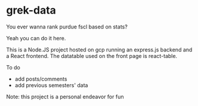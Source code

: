 # grek-data

You ever wanna rank purdue fscl based on stats?

Yeah you can do it here.

This is a Node.JS project hosted on gcp running an express.js backend and a React frontend. The datatable used on the front page is react-table.

To do
* add posts/comments
* add previous semesters' data


Note: this project is a personal endeavor for fun
